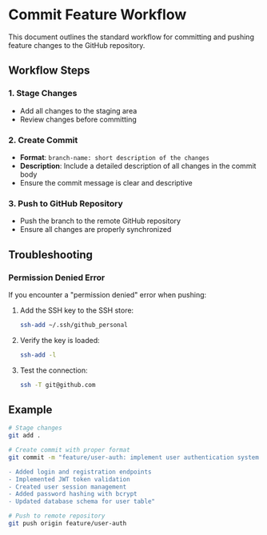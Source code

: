 # Commit Feature Workflow

This document outlines the standard workflow for committing and pushing feature changes to the GitHub repository.

## Workflow Steps

### 1. Stage Changes
- Add all changes to the staging area
- Review changes before committing

### 2. Create Commit
- **Format**: `branch-name: short description of the changes`
- **Description**: Include a detailed description of all changes in the commit body
- Ensure the commit message is clear and descriptive

### 3. Push to GitHub Repository
- Push the branch to the remote GitHub repository
- Ensure all changes are properly synchronized

## Troubleshooting

### Permission Denied Error
If you encounter a "permission denied" error when pushing:

1. Add the SSH key to the SSH store:
   ```bash
   ssh-add ~/.ssh/github_personal
   ```
2. Verify the key is loaded:
   ```bash
   ssh-add -l
   ```
3. Test the connection:
   ```bash
   ssh -T git@github.com
   ```

## Example

```bash
# Stage changes
git add .

# Create commit with proper format
git commit -m "feature/user-auth: implement user authentication system

- Added login and registration endpoints
- Implemented JWT token validation
- Created user session management
- Added password hashing with bcrypt
- Updated database schema for user table"

# Push to remote repository
git push origin feature/user-auth
```
